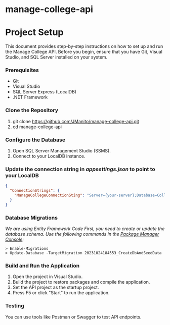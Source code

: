 # manage-college-api
# Project Setup
This document provides step-by-step instructions on how to set up and run the Manage College API. Before you begin, ensure that you have Git, Visual Studio, and SQL Server installed on your system.

### Prerequisites
- Git
- Visual Studio
- SQL Server Express (LocalDB)
- .NET Framework

### Clone the Repository
1. git clone https://github.com/JManito/manage-college-api.git
1. cd manage-college-api

### Configure the Database
1. Open SQL Server Management Studio (SSMS).
1. Connect to your LocalDB instance.

### Update the connection string in *appsettings.json* to point to your LocalDB
```JSON
{
  "ConnectionStrings": {
    "ManageCollegeConnectionSting": "Server={your-server};Database=College;TrustServerCertificate=True;Trusted_Connection=True"
  }
}
```

### Database Migrations
*We are using Entity Framework Code First, you need to create or update the database schema. Use the following commands in the [Package Manager Console](https://learn.microsoft.com/en-us/nuget/consume-packages/install-use-packages-powershell):*
```
> Enable-Migrations
> Update-Database -TargetMigration 20231024184553_CreateDbAndSeedData
```

### Build and Run the Application
1. Open the project in Visual Studio.
1. Build the project to restore packages and compile the application.
1. Set the API project as the startup project.
1. Press F5 or click "Start" to run the application.

### Testing
You can use tools like Postman or Swagger to test API endpoints.


